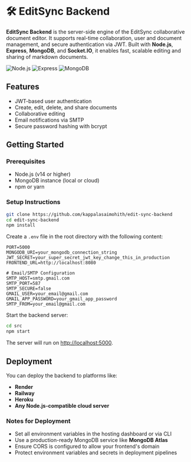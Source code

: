 # 🛠️ EditSync Backend

**EditSync Backend** is the server-side engine of the EditSync collaborative document editor. It supports real-time collaboration, user and document management, and secure authentication via JWT. Built with **Node.js**, **Express**, **MongoDB**, and **Socket.IO**, it enables fast, scalable editing and sharing of markdown documents.

![Node.js](https://img.shields.io/badge/Node.js-14+-green?logo=node.js)
![Express](https://img.shields.io/badge/Express.js-black?logo=express)
![MongoDB](https://img.shields.io/badge/MongoDB-%20-green?logo=mongodb)

## Features

- JWT-based user authentication
- Create, edit, delete, and share documents
- Collaborative editing
- Email notifications via SMTP
- Secure password hashing with bcrypt

## Getting Started

### Prerequisites

- Node.js (v14 or higher)
- MongoDB instance (local or cloud)
- npm or yarn

### Setup Instructions

```bash
git clone https://github.com/kappalasaimohith/edit-sync-backend
cd edit-sync-backend
npm install
````

Create a `.env` file in the root directory with the following content:

```env
PORT=5000
MONGODB_URI=your_mongodb_connection_string
JWT_SECRET=your_super_secret_jwt_key_change_this_in_production
FRONTEND_URL=http://localhost:8080

# Email/SMTP Configuration
SMTP_HOST=smtp.gmail.com
SMTP_PORT=587
SMTP_SECURE=false
GMAIL_USER=your_email@gmail.com
GMAIL_APP_PASSWORD=your_gmail_app_password
SMTP_FROM=your_email@gmail.com
```

Start the backend server:

```bash
cd src
npm start
```

The server will run on [http://localhost:5000](http://localhost:5000).

## Deployment

You can deploy the backend to platforms like:

* **Render**
* **Railway**
* **Heroku**
* **Any Node.js-compatible cloud server**

### Notes for Deployment

* Set all environment variables in the hosting dashboard or via CLI
* Use a production-ready MongoDB service like **MongoDB Atlas**
* Ensure CORS is configured to allow your frontend's domain
* Protect environment variables and secrets in deployment pipelines


